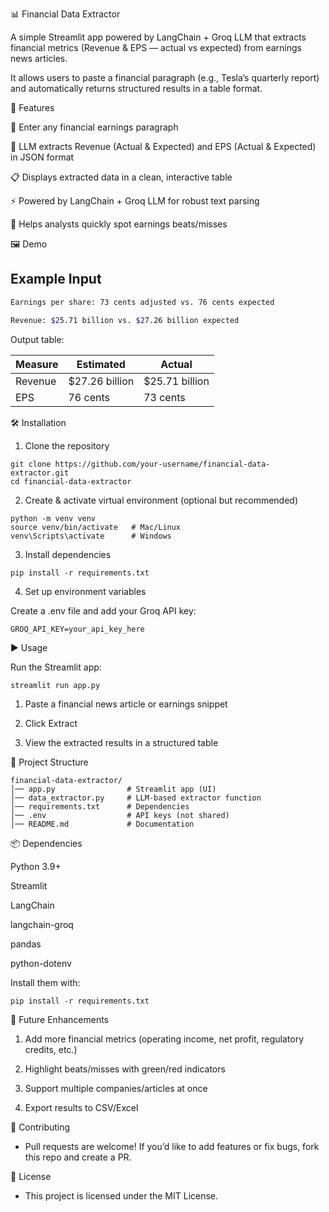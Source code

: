 📊 Financial Data Extractor

A simple Streamlit app powered by LangChain + Groq LLM that extracts financial metrics (Revenue & EPS — actual vs expected) from earnings news articles.

It allows users to paste a financial paragraph (e.g., Tesla’s quarterly report) and automatically returns structured results in a table format.

🚀 Features

📝 Enter any financial earnings paragraph

🤖 LLM extracts Revenue (Actual & Expected) and EPS (Actual & Expected) in JSON format

📋 Displays extracted data in a clean, interactive table

⚡ Powered by LangChain + Groq LLM for robust text parsing

🎯 Helps analysts quickly spot earnings beats/misses

🖼️ Demo

## Example Input

```bash
Earnings per share: 73 cents adjusted vs. 76 cents expected  

Revenue: $25.71 billion vs. $27.26 billion expected
```


Output table:

| Measure | Estimated       | Actual          |
| ------- | --------------- | --------------- |
| Revenue | \$27.26 billion | \$25.71 billion |
| EPS     | 76 cents        | 73 cents        |


🛠️ Installation

1. Clone the repository
```
git clone https://github.com/your-username/financial-data-extractor.git
cd financial-data-extractor
 ```
2. Create & activate virtual environment (optional but recommended)
```
python -m venv venv
source venv/bin/activate   # Mac/Linux  
venv\Scripts\activate      # Windows
```
3. Install dependencies
```
pip install -r requirements.txt
```

4. Set up environment variables
   
Create a .env file and add your Groq API key:
```
GROQ_API_KEY=your_api_key_here
```
▶️ Usage

Run the Streamlit app:
```
streamlit run app.py
```

1. Paste a financial news article or earnings snippet

2. Click Extract

3. View the extracted results in a structured table

📂 Project Structure
```
financial-data-extractor/
│── app.py                # Streamlit app (UI)
│── data_extractor.py     # LLM-based extractor function
│── requirements.txt      # Dependencies
│── .env                  # API keys (not shared)
│── README.md             # Documentation
```

📦 Dependencies

Python 3.9+

Streamlit

LangChain

langchain-groq

pandas

python-dotenv

Install them with:
```
pip install -r requirements.txt
```
🔮 Future Enhancements

1. Add more financial metrics (operating income, net profit, regulatory credits, etc.)

2. Highlight beats/misses with green/red indicators

3. Support multiple companies/articles at once

4. Export results to CSV/Excel

🤝 Contributing

 * Pull requests are welcome! If you’d like to add features or fix bugs, fork this repo and create a PR.

📜 License

  * This project is licensed under the MIT License.






